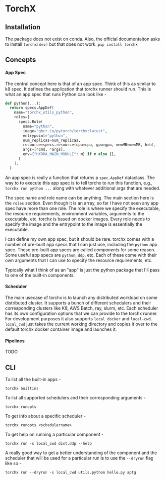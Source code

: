 # TorchX

## Installation
The package does not exist on conda. Also, the official documentaiton asks to install `torchx[dev]` but that does not work.
`pip install torchx`



## Concepts

#### App Spec

The central concept here is that of an app spec. Think of this as similar to k8 spec. It defines the application that torchx runner should run. This is what an app spec that runs Python can look like -

```python
def python(...):
  return specs.AppDef(
    name="torchx_utils_python",
    roles=[
      specs.Role(
        name="python",
        image="ghcr.io/pytorch/torchx:latest",
        entrypoint="python",
        num_replicas=num_replicas,
        resource=specs.resource(cpu=cpu, gpu=gpu, memMB=memMB, h=h),
        args=[*cmd, *args],
        env={"HYDRA_MAIN_MODULE": m} if m else {},
      )
    ],
  )
```

An app spec is really a function that returns a `spec.AppDef` dataclass. The way to to execute this app spec is to tell torchx to run this function, e.g., `torchx run python ...` along with whatever additional args that are needed.

The spec name and role name can be anything. The main section here is the `roles` section. Even though it is an array, so far I have not seen any app spec have more than one role. The role is where we specify the executable, the resource requirements, environment variables, arguments to the executable, etc. torchx is based on docker images. Every role needs to specify the image and the entrypoint to the image is essentially the executable. 

I can define my own app spec, but it should be rare. torchx comes with a number of pre-built app specs that I can just use, including the `python` app spec. These pre-built app specs are called *components* for some reason. Some useful app specs are `python`, `ddp`, etc. Each of these come with their own arguments that I can use to specify the resource requirements, etc.

Typically what I think of as an "app" is just the python package that I'll pass to one of the built-in components.

#### Scheduler

The main usecase of torchx is to launch any distributed workload on some distributed cluster. It supports a bunch of different schedulers and their corresponding clusters like K8, AWS Batch, ray, slurm, etc. Each scheduler has its own configuration options that we can provide to the torchx runner. For development purposes it also supports `local_docker` and `local-cwd`. `local_cwd` just takes the current working directory and copies it over to the default torchx docker container image and launches it.

#### Pipelines

TODO

## CLI

To list all the built-in apps -

```shell
torchx builtins
```



To list all supported schedulers and their corresponding arguments -

```shell
torchx runopts
```

To get info about a specific scheduler -

```shell
torchx runopts <schedulername>
```



To get help on running a particular component -

```shell
torchx run -s local_cwd dist.ddp --help
```



A really good way to get a better understanding of the component and the scheduler that will be used for a particular run is to use the `--dryrun` flag like so -

```shell
torchx run --dryrun -s local_cwd utils.python hello.py aptg
```



